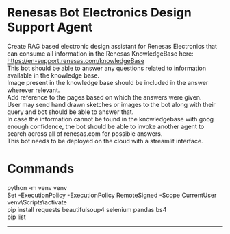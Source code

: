 # Renesas Bot Electronics Design Support Agent  
Create RAG based electronic design assistant for Renesas Electronics that can consume all information in the Renesas KnowledgeBase here: https://en-support.renesas.com/knowledgeBase  
This bot should be able to answer any questions related to information available in the knowledge base.  
Image present in the knowledge base should be included in the answer wherever relevant.  
Add reference to the pages based on which the answers were given.  
User may send hand drawn sketches or images to the bot along with their query and bot should be able to answer that.  
In case the information cannot be found in the knowledgebase with goog enough confidence, the bot should be able to invoke another agent to search across all of renesas.com for possible answers.  
This bot needs to be deployed on the cloud with a streamlit interface.  


# Commands  
python -m venv venv  
Set -ExecutionPolicy -ExecutionPolicy RemoteSigned -Scope CurrentUser  
venv\Scripts\activate  
pip install requests beautifulsoup4 selenium pandas bs4  
pip list

------------------------
